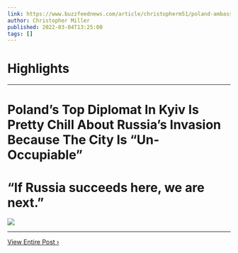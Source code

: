 ```yaml
---
link: https://www.buzzfeednews.com/article/christopherm51/poland-ambassador-kyiv-invasion
author: Christopher Miller
published: 2022-03-04T13:25:00
tags: []
---
```

# Highlights


---
# Poland’s Top Diplomat In Kyiv Is Pretty Chill About Russia’s Invasion Because The City Is “Un-Occupiable”
# “If Russia succeeds here, we are next.”

![](https://img.buzzfeed.com/buzzfeed-static/static/2022-03/3/21/campaign_images/b8cf3601d87f/polands-top-diplomat-in-kyiv-is-pretty-chill-abou-2-2606-1646344136-25_dblbig.jpg)

---

[View Entire Post ›](https://www.buzzfeednews.com/article/christopherm51/poland-ambassador-kyiv-invasion)